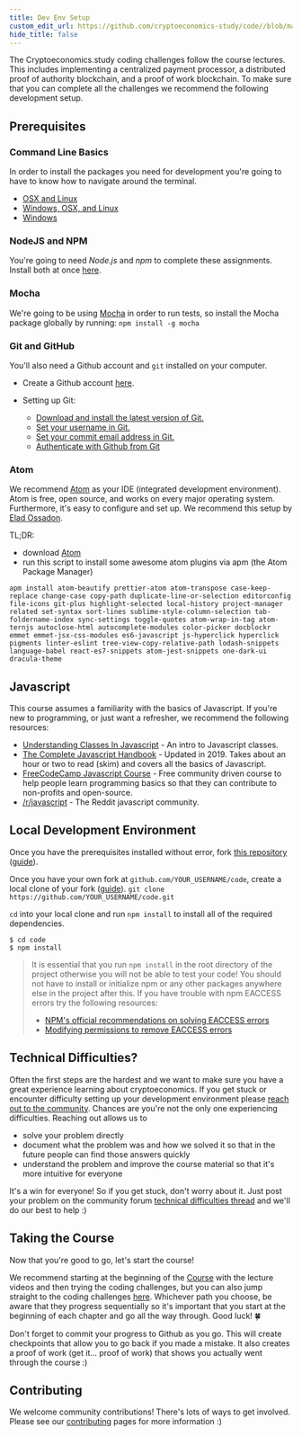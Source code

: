 ```yaml
---
title: Dev Env Setup
custom_edit_url: https://github.com/cryptoeconomics-study/code//blob/master/README.md
hide_title: false
---
```

<!-- This file is generated by /website/scripts/sync-util.js - changes will be overwritten! -->

The Cryptoeconomics.study coding challenges follow the course lectures. This includes implementing a centralized payment processor, a distributed proof of authority blockchain, and a proof of work blockchain. To make sure that you can complete all the challenges we recommend the following development setup.

## Prerequisites

### Command Line Basics

In order to install the packages you need for development you're going to have to know how to navigate around the terminal. 
- [OSX and Linux](https://www.taniarascia.com/how-to-use-the-command-line-for-apple-macos-and-linux/) 
- [Windows, OSX, and Linux](https://lifehacker.com/a-command-line-primer-for-beginners-5633909)
- [Windows](https://www.makeuseof.com/tag/a-beginners-guide-to-the-windows-command-line/)

### NodeJS and NPM

You're going to need *Node.js* and *npm* to complete these assignments. Install both at once [here](https://nodejs.org/en/).

### Mocha

We're going to be using [Mocha](https://mochajs.org/) in order to run tests, so install the Mocha package globally by running: 
`npm install -g mocha`

### Git and GitHub

You'll also need a Github account and `git` installed on your computer.

* Create a Github account [here](https://github.com/join).

* Setting up Git:
	* [Download and install the latest version of Git.](https://git-scm.com/downloads)
	* [Set your username in Git.](https://help.github.com/en/articles/setting-your-username-in-git)
	* [Set your commit email address in Git.](https://help.github.com/en/articles/setting-your-commit-email-address)
	* [Authenticate with Github from Git](https://help.github.com/en/articles/set-up-git#next-steps-authenticating-with-github-from-git)

### Atom

We recommend [Atom](https://atom.io/) as your IDE (integrated development environment). Atom is free, open source, and works on every major operating system. Furthermore, it's easy to configure and set up. We recommend this setup by [Elad Ossadon](https://medium.com/productivity-freak/my-atom-editor-setup-for-js-react-9726cd69ad20). 

TL;DR:
- download [Atom](https://atom.io/)
- run this script to install some awesome atom plugins via apm (the Atom Package Manager)
```
apm install atom-beautify prettier-atom atom-transpose case-keep-replace change-case copy-path duplicate-line-or-selection editorconfig file-icons git-plus highlight-selected local-history project-manager related set-syntax sort-lines sublime-style-column-selection tab-foldername-index sync-settings toggle-quotes atom-wrap-in-tag atom-ternjs autoclose-html autocomplete-modules color-picker docblockr emmet emmet-jsx-css-modules es6-javascript js-hyperclick hyperclick pigments linter-eslint tree-view-copy-relative-path lodash-snippets language-babel react-es7-snippets atom-jest-snippets one-dark-ui dracula-theme
```

## Javascript

This course assumes a familiarity with the basics of Javascript. If you're new to programming, or just want a refresher, we recommend the following resources:
- [Understanding Classes In Javascript](https://www.taniarascia.com/understanding-classes-in-javascript/) - An intro to Javascript classes.
- [The Complete Javascript Handbook](https://www.freecodecamp.org/news/the-complete-javascript-handbook-f26b2c71719c/) - Updated in 2019. Takes about an hour or two to read (skim) and covers all the basics of Javascript.
- [FreeCodeCamp Javascript Course](https://learn.freecodecamp.org/javascript-algorithms-and-data-structures/basic-javascript/) - Free community driven course to help people learn programming basics so that they can contribute to non-profits and open-source.
- [/r/javascript](https://www.reddit.com/r/javascript/) - The Reddit javascript community.

## Local Development Environment

Once you have the prerequisites installed without error, fork [this repository](https://github.com/cryptoeconomics-study/code) ([guide](https://help.github.com/en/articles/fork-a-repo)).

Once you have your own fork at `github.com/YOUR_USERNAME/code`, create a local clone of your fork ([guide](https://help.github.com/en/articles/fork-a-repo#keep-your-fork-synced)).
`git clone https://github.com/YOUR_USERNAME/code.git`

`cd` into your local clone and run `npm install` to install all of the required dependencies.
```
$ cd code
$ npm install
```

> It is essential that you run `npm install` in the root directory of the project otherwise you will not be able to test your code! You should not have to install or initialize npm or any other packages anywhere else in the project after this. 
> If you have trouble with npm EACCESS errors try the following resources: 
> - [NPM's official recommendations on solving EACCESS errors](https://docs.npmjs.com/resolving-eacces-permissions-errors-when-installing-packages-globally)
> - [Modifying permissions to remove EACCESS errors](https://stackoverflow.com/questions/50639690/on-npm-install-unhandled-rejection-error-eacces-permission-denied)

## Technical Difficulties?

Often the first steps are the hardest and we want to make sure you have a great experience learning about cryptoeconomics. If you get stuck or encounter difficulty setting up your development environment please [reach out to the community](https://forum.cryptoeconomics.study/t/technical-difficulties-thread/512). Chances are you're not the only one experiencing difficulties. Reaching out allows us to
- solve your problem directly
- document what the problem was and how we solved it so that in the future people can find those answers quickly
- understand the problem and improve the course material so that it's more intuitive for everyone

It's a win for everyone! So if you get stuck, don't worry about it. Just post your problem on the community forum [technical difficulties thread](https://forum.cryptoeconomics.study/t/technical-difficulties-thread/512) and we'll do our best to help :)

## Taking the Course

Now that you're good to go, let's start the course!

We recommend starting at the beginning of the [Course](https://burrrata.ch/docs/en/getting-started/welcome) with the lecture videos and then trying the coding challenges, but you can also jump straight to the coding challenges [here](https://burrrata.ch/coding-challenges). Whichever path you choose, be aware that they progress sequentially so it's important that you start at the beginning of each chapter and go all the way through. Good luck! 🍀
 
Don't forget to commit your progress to Github as you go. This will create checkpoints that allow you to go back if you made a mistake. It also creates a proof of work (get it... proof of work) that shows you actually went through the course :)

## Contributing

We welcome community contributions! There's lots of ways to get involved. Please see our [contributing](https://forum.cryptoeconomics.study/t/official-contribution-guidelines/453) pages for more information :)



